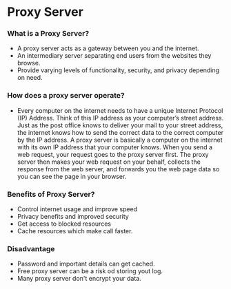 # Proxy Server

### What is a Proxy Server?

- A proxy server acts as a gateway between you and the internet. 
- An intermediary server separating end users from the websites they browse.
- Provide varying levels of functionality, security, and privacy depending on need.

### How does a proxy server operate?

- Every computer on the internet needs to have a unique Internet Protocol (IP) Address. 
  Think of this IP address as your computer’s street address. Just as the post office knows 
  to deliver your mail to your street address, the internet knows how to send the correct data 
  to the correct computer by the IP address.
  A proxy server is basically a computer on the internet with its own IP address that your computer
  knows. When you send a web request, your request goes to the proxy server first. The proxy server 
  then makes your web request on your behalf, collects the response from the web server, and forwards 
  you the web page data so you can see the page in your browser.
  
### Benefits of Proxy Server?

- Control internet usage and improve speed
- Privacy benefits and improved security
- Get access to blocked resources
- Cache resources which make call faster.

### Disadvantage
- Password and important details can get cached.
- Free proxy server can be a risk od storing yout log.
- Many proxy server don't encrypt your data.



